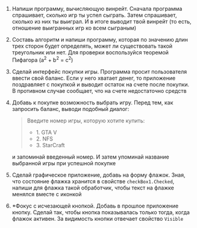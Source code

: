 1. Напиши программу, вычисляющую винрейт. 
Сначала программа спрашивает, сколько игр ты успел сыграть. Затем спрашивает, сколько из них ты выиграл. И в итоге выводит твой винрейт (то есть, отношение выигранных игр ко всем сыграным)

2. Составь алгоритм и напиши программу, которая по значению длин трех сторон будет определять, может ли существовать такой треугольник или нет. Для проверки воспользуйся теоремой Пифагора (a<sup>2</sup> + b<sup>2</sup> = c<sup>2</sup>)

3. Сделай интерфейс покупки игры. Программа просит пользователя ввести свой баланс. Если у него хватает денег, то приложение поздравляет с покупкой и выводит остаток на счете после покупки. В противном случае сообщает, что на счете недостаточно средств

4. Добавь к покупке возможность выбрать игру. Перед тем, как запросить баланс, выводи подобный диалог:
    > Введите номер игры, которую хотите купить:
    > * 1\. GTA V
    > * 2\. NFS
    > * 3\. StarCraft
    
    и запоминай введенный номер. И затем упоминай название выбранной игры при успешной покупке

5. Сделай графическое приложение, добавь на форму  флажок. Зная, что состояние флажка хранится в свойстве `checkBox1.Checked`, напиши для флажка такой обработчик, чтобы текст на флажке менялся вместе с иконкой

6. \*Фокус с исчезающей кнопкой. Добавь в прошлое приложение кнопку. Сделай так, чтобы кнопка показывалась только тогда, когда флажок активен. За видимость кнопки отвечает свойство `Visible`
